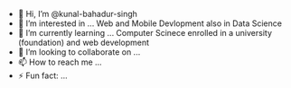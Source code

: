 - 👋 Hi, I’m @kunal-bahadur-singh
- 👀 I’m interested in ... Web and Mobile Devlopment also in Data Science
- 🌱 I’m currently learning ... Computer Scinece enrolled in a university (foundation) and web development
- 💞️ I’m looking to collaborate on ... 
- 📫 How to reach me ...
- ⚡ Fun fact: ...

<!---
kunal-bahadur-singh/kunal-bahadur-singh is a ✨ special ✨ repository because its `README.md` (this file) appears on your GitHub profile.
You can click the Preview link to take a look at your changes.
--->
